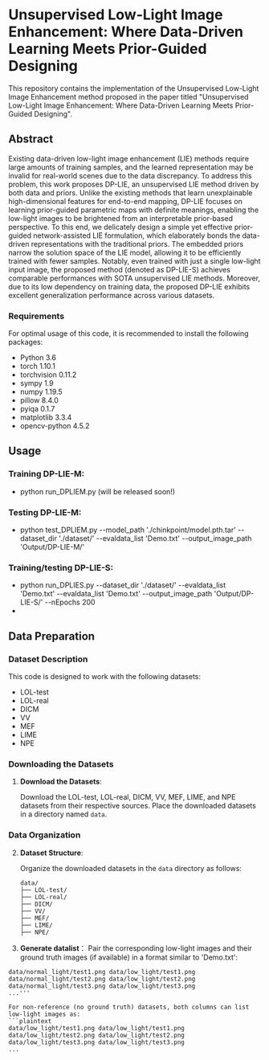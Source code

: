 # Unsupervised Low-Light Image Enhancement: Where Data-Driven Learning Meets Prior-Guided Designing

This repository contains the implementation of the Unsupervised Low-Light Image Enhancement method proposed in the paper titled "Unsupervised Low-Light Image Enhancement: Where Data-Driven Learning Meets Prior-Guided Designing".

## Abstract

Existing data-driven low-light image enhancement (LIE) methods require large amounts of training samples, and the learned representation may be invalid for real-world scenes due to the data discrepancy. To address this problem, this work proposes DP-LIE, an unsupervised LIE method driven by both data and priors. Unlike the existing methods that learn unexplainable high-dimensional features for end-to-end mapping, DP-LIE focuses on learning prior-guided parametric maps with definite meanings, enabling the low-light images to be brightened from an interpretable prior-based perspective. To this end, we delicately design a simple yet effective prior-guided network-assisted LIE formulation, which elaborately bonds the data-driven representations with the traditional priors. The embedded priors narrow the solution space of the LIE model, allowing it to be efficiently trained with fewer samples. Notably, even trained with just a single low-light input image, the proposed method (denoted as DP-LIE-S) achieves comparable performances with SOTA unsupervised LIE methods. Moreover, due to its low dependency on training data, the proposed DP-LIE exhibits excellent generalization performance across various datasets.


### Requirements
For optimal usage of this code, it is recommended to install the following packages:
- Python 3.6
- torch 1.10.1
- torchvision 0.11.2
- sympy 1.9
- numpy 1.19.5
- pillow 8.4.0
- pyiqa 0.1.7
- matplotlib 3.3.4
- opencv-python 4.5.2

## Usage
### Training DP-LIE-M:
- python run_DPLIEM.py (will be released soon!)
### Testing DP-LIE-M:
- python test_DPLIEM.py --model_path './chinkpoint/model.pth.tar' --dataset_dir './dataset/' --evaldata_list 'Demo.txt' --output_image_path 'Output/DP-LIE-M/' 
### Training/testing DP-LIE-S:
- python run_DPLIES.py --dataset_dir './dataset/' --evaldata_list 'Demo.txt' --evaldata_list 'Demo.txt' --output_image_path 'Output/DP-LIE-S/' --nEpochs 200
- 
## Data Preparation

### Dataset Description

This code is designed to work with the following datasets:

- LOL-test
- LOL-real
- DICM
- VV
- MEF
- LIME
- NPE

### Downloading the Datasets

1. **Download the Datasets**:

   Download the LOL-test, LOL-real, DICM, VV, MEF, LIME, and NPE datasets from their respective sources. Place the downloaded datasets in a directory named `data`.

### Data Organization

2. **Dataset Structure**:

   Organize the downloaded datasets in the `data` directory as follows:

   ```plaintext
   data/
   ├── LOL-test/
   ├── LOL-real/
   ├── DICM/
   ├── VV/
   ├── MEF/
   ├── LIME/
   ├── NPE/
   
3. **Generate datalist**：
Pair the corresponding low-light images and their ground truth images (if available) in a format similar to 'Demo.txt':
```plaintext
data/normal_light/test1.png data/low_light/test1.png
data/normal_light/test2.png data/low_light/test2.png
data/normal_light/test3.png data/low_light/test3.png
...'''

For non-reference (no ground truth) datasets, both columns can list low-light images as:
```plaintext
data/low_light/test1.png data/low_light/test1.png
data/low_light/test2.png data/low_light/test2.png
data/low_light/test3.png data/low_light/test3.png
...
